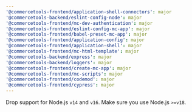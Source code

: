 ```yaml
---
'@commercetools-frontend/application-shell-connectors': major
'@commercetools-backend/eslint-config-node': major
'@commercetools-frontend/mc-dev-authentication': major
'@commercetools-frontend/eslint-config-mc-app': major
'@commercetools-frontend/babel-preset-mc-app': major
'@commercetools-frontend/application-config': major
'@commercetools-frontend/application-shell': major
'@commercetools-frontend/mc-html-template': major
'@commercetools-backend/express': major
'@commercetools-backend/loggers': major
'@commercetools-frontend/create-mc-app': major
'@commercetools-frontend/mc-scripts': major
'@commercetools-frontend/codemod': major
'@commercetools-frontend/cypress': major
---
```


Drop support for Node.js `v14` and `v16`. Make sure you use Node.js `>=v18`.
